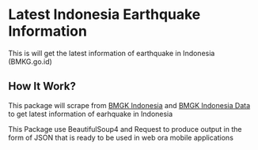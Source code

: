 # Latest Indonesia Earthquake Information
This is will get the latest information of earthquake in Indonesia (BMKG.go.id)

## How It Work?
This package will scrape from 	[BMGK Indonesia](https://www.bmkg.go.id/) and [BMGK Indonesia Data](https://www.bmkg.go.id/gempabumi-dirasakan.html) to get latest information of earhquake in Indonesia 

This Package use BeautifulSoup4 and Request to produce output in the form of JSON that is ready to be used in web ora mobile applications